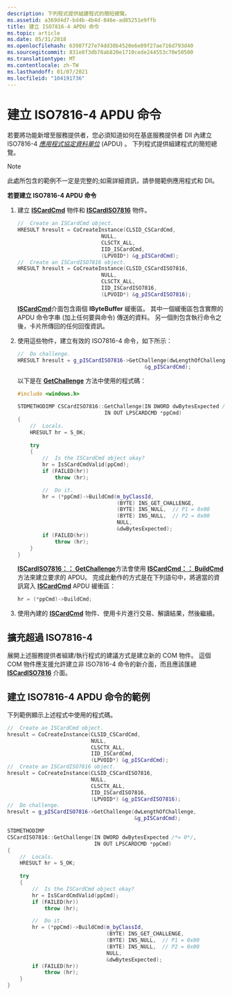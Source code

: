 ```yaml
---
description: 下列程式提供組建程式的簡短總覽。
ms.assetid: a369d4d7-bd4b-4b4d-846e-ad85251e9ffb
title: 建立 ISO7816-4 APDU 命令
ms.topic: article
ms.date: 05/31/2018
ms.openlocfilehash: 63987f27e74dd30b4520e6e09f27ae716d793d40
ms.sourcegitcommit: 831e8f3db78ab820e1710cede244553c70e50500
ms.translationtype: MT
ms.contentlocale: zh-TW
ms.lasthandoff: 01/07/2021
ms.locfileid: "104191736"
---
```

# <a name="building-an-iso7816-4-apdu-command"></a>建立 ISO7816-4 APDU 命令

若要將功能新增至服務提供者，您必須知道如何在基底服務提供者 Dll 內建立 ISO7816-4 [*應用程式協定資料單位*](/windows/desktop/SecGloss/a-gly) (APDU) 。 下列程式提供組建程式的簡短總覽。

> [!Note]  
> 此處所包含的範例不一定是完整的;如需詳細資訊，請參閱範例應用程式和 Dll。

 

**若要建立 ISO7816-4 APDU 命令**

1.  建立 [**ISCardCmd**](iscardcmd.md) 物件和 [**ISCardISO7816**](iscardiso7816.md) 物件。

    ```C++
    //  Create an ISCardCmd object.
    HRESULT hresult = CoCreateInstance(CLSID_CSCardCmd,
                               NULL,
                               CLSCTX_ALL,
                               IID_ISCardCmd,
                               (LPVOID*) &g_pISCardCmd);
    //  Create an ISCardISO7816 object.
    HRESULT hresult = CoCreateInstance(CLSID_CSCardISO7816,
                               NULL,
                               CLSCTX_ALL,
                               IID_ISCardISO7816,
                               (LPVOID*) &g_pISCardISO7816);
    ```

    

    [**ISCardCmd**](iscardcmd.md)介面包含兩個 **IByteBuffer** 緩衝區。 其中一個緩衝區包含實際的 APDU 命令字串 (加上任何要與命令) 傳送的資料。 另一個則包含執行命令之後，卡片所傳回的任何回復資訊。

2.  使用這些物件，建立有效的 ISO7816-4 命令，如下所示：

    ```C++
    //  Do challenge.
    HRESULT hresult = g_pISCardISO7816->GetChallenge(dwLengthOfChallenge,
                                             &g_pISCardCmd);
    ```

    

    以下是在 [**GetChallenge**](iscardiso7816-getchallenge.md) 方法中使用的程式碼：

    ```C++
    #include <windows.h>

    STDMETHODIMP CSCardISO7816::GetChallenge(IN DWORD dwBytesExpected /*= 0*/,
                                IN OUT LPSCARDCMD *ppCmd)
    {
        //  Locals.
        HRESULT hr = S_OK;
        
        try
        {
            //  Is the ISCardCmd object okay?
            hr = IsSCardCmdValid(ppCmd);
            if (FAILED(hr))
                throw (hr);

            //  Do it.
            hr = (*ppCmd)->BuildCmd(m_byClassId,
                                    (BYTE) INS_GET_CHALLENGE,
                                    (BYTE) INS_NULL,  // P1 = 0x00
                                    (BYTE) INS_NULL,  // P2 = 0x00
                                    NULL,
                                    &dwBytesExpected);
            if (FAILED(hr))
                throw (hr);
        }
    }
    ```

    

    [**ISCardISO7816：： GetChallenge**](iscardiso7816-getchallenge.md)方法會使用 [**ISCardCmd：： BuildCmd**](iscardcmd-buildcmd.md)方法來建立要求的 APDU。 完成此動作的方式是在下列語句中，將適當的資訊寫入 [**ISCardCmd**](iscardcmd.md) APDU 緩衝區：

    ```C++
    hr = (*ppCmd)->BuildCmd;
    ```

    

3.  使用內建的 [**ISCardCmd**](iscardcmd.md) 物件、使用卡片進行交易、解讀結果，然後繼續。

## <a name="expanding-beyond-iso7816-4"></a>擴充超過 ISO7816-4

展開上述服務提供者組建/執行程式的建議方式是建立新的 COM 物件。 這個 COM 物件應支援允許建立非 ISO7816-4 命令的新介面，而且應該匯總 [**ISCardISO7816**](iscardiso7816.md) 介面。

## <a name="example-of-building-an-iso7816-4-apdu-command"></a>建立 ISO7816-4 APDU 命令的範例

下列範例顯示上述程式中使用的程式碼。


```C++
//  Create an ISCardCmd object.
hresult = CoCreateInstance(CLSID_CSCardCmd,
                           NULL,
                           CLSCTX_ALL,
                           IID_ISCardCmd,
                           (LPVOID*) &g_pISCardCmd);
//  Create an ISCardISO7816 object.
hresult = CoCreateInstance(CLSID_CSCardISO7816,
                           NULL,
                           CLSCTX_ALL,
                           IID_ISCardISO7816,
                           (LPVOID*) &g_pISCardISO7816);
//  Do challenge.
hresult = g_pISCardISO7816->GetChallenge(dwLengthOfChallenge,
                                         &g_pISCardCmd);

STDMETHODIMP
CSCardISO7816::GetChallenge(IN DWORD dwBytesExpected /*= 0*/,
                            IN OUT LPSCARDCMD *ppCmd)
{
    //  Locals.
    HRESULT hr = S_OK;
    
    try
    {
        //  Is the ISCardCmd object okay?
        hr = IsSCardCmdValid(ppCmd);
        if (FAILED(hr))
            throw (hr);

        //  Do it.
        hr = (*ppCmd)->BuildCmd(m_byClassId,
                                (BYTE) INS_GET_CHALLENGE,
                                (BYTE) INS_NULL,  // P1 = 0x00
                                (BYTE) INS_NULL,  // P2 = 0x00
                                NULL,
                                &dwBytesExpected);
        if (FAILED(hr))
            throw (hr);
    }
}
```



 

 
